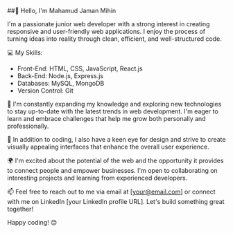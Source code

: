##👋 Hello, I'm Mahamud Jaman Mihin

I'm a passionate junior web developer with a strong interest in creating responsive and user-friendly web applications. I enjoy the process of turning ideas into reality through clean, efficient, and well-structured code.

💻 My Skills:
- Front-End: HTML, CSS, JavaScript, React.js
- Back-End: Node.js, Express.js
- Databases: MySQL, MongoDB
- Version Control: Git

🌱 I'm constantly expanding my knowledge and exploring new technologies to stay up-to-date with the latest trends in web development. I'm eager to learn and embrace challenges that help me grow both personally and professionally.

🚀 In addition to coding, I also have a keen eye for design and strive to create visually appealing interfaces that enhance the overall user experience.

🌍 I'm excited about the potential of the web and the opportunity it provides to connect people and empower businesses. I'm open to collaborating on interesting projects and learning from experienced developers.

📫 Feel free to reach out to me via email at [your@email.com] or connect with me on LinkedIn [your LinkedIn profile URL]. Let's build something great together!

Happy coding! 😊
